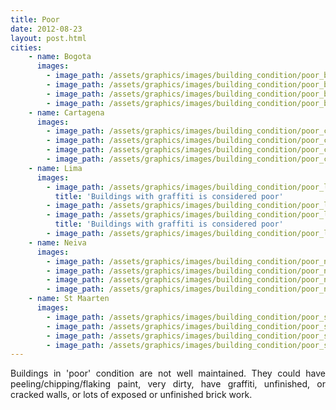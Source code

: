 ```yaml
---
title: Poor
date: 2012-08-23
layout: post.html
cities:
    - name: Bogota
      images:
        - image_path: /assets/graphics/images/building_condition/poor_bogota_01.jpg
        - image_path: /assets/graphics/images/building_condition/poor_bogota_02.jpg
        - image_path: /assets/graphics/images/building_condition/poor_bogota_03.jpg
        - image_path: /assets/graphics/images/building_condition/poor_bogota_04.jpg
    - name: Cartagena
      images:
        - image_path: /assets/graphics/images/building_condition/poor_cartagena_01.png
        - image_path: /assets/graphics/images/building_condition/poor_cartagena_02.png
        - image_path: /assets/graphics/images/building_condition/poor_cartagena_03.png
        - image_path: /assets/graphics/images/building_condition/poor_cartagena_04.png
    - name: Lima
      images:
        - image_path: /assets/graphics/images/building_condition/poor_lima_01.png
          title: 'Buildings with graffiti is considered poor'
        - image_path: /assets/graphics/images/building_condition/poor_lima_02.png
        - image_path: /assets/graphics/images/building_condition/poor_lima_03.png
          title: 'Buildings with graffiti is considered poor'
        - image_path: /assets/graphics/images/building_condition/poor_lima_04.png
    - name: Neiva
      images:
        - image_path: /assets/graphics/images/building_condition/poor_neiva_01.png
        - image_path: /assets/graphics/images/building_condition/poor_neiva_02.png
        - image_path: /assets/graphics/images/building_condition/poor_neiva_03.png
        - image_path: /assets/graphics/images/building_condition/poor_neiva_04.png        
    - name: St Maarten
      images:
        - image_path: /assets/graphics/images/building_condition/poor_st_maarten_01.png
        - image_path: /assets/graphics/images/building_condition/poor_st_maarten_02.png   
        - image_path: /assets/graphics/images/building_condition/poor_st_maarten_03.png
        - image_path: /assets/graphics/images/building_condition/poor_st_maarten_04.png
---
```

<p align="justify">
Buildings in 'poor' condition are not well maintained. They could have peeling/chipping/flaking paint, very dirty, have graffiti, unfinished, or cracked walls, or lots of exposed or unfinished brick work.
</p>